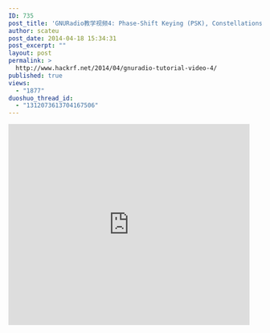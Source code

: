 ```yaml
---
ID: 735
post_title: 'GNURadio教学视频4: Phase-Shift Keying (PSK), Constellations &#038; Auto-correlation'
author: scateu
post_date: 2014-04-18 15:34:31
post_excerpt: ""
layout: post
permalink: >
  http://www.hackrf.net/2014/04/gnuradio-tutorial-video-4/
published: true
views:
  - "1877"
duoshuo_thread_id:
  - "1312073613704167506"
---
```

<iframe src="http://www.tudou.com/programs/view/html5embed.action?type=0&code=kaS9YGQfa9I&lcode=&resourceId=365568264_06_05_99" allowtransparency="true" scrolling="no" border="0" frameborder="0" style="width:480px;height:400px;"></iframe>